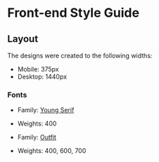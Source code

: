 # Front-end Style Guide

## Layout

The designs were created to the following widths:

- Mobile: 375px
- Desktop: 1440px

### Fonts

- Family: [Young Serif](https://fonts.google.com/specimen/Young+Serif)
- Weights: 400

- Family: [Outfit](https://fonts.google.com/specimen/Outfit)
- Weights: 400, 600, 700
